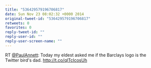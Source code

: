 ```yaml
---
title: "536429579196706817"
date: Sun Nov 23 08:02:32 +0000 2014
original-tweet-id: "536429579196706817"
retweets: 0
favorites: 0
reply-tweet-id: ""
reply-user-id: ""
reply-user-screen-name: ""
---
```

RT <a href="https://twitter.com/PaulAnnett">@PaulAnnett</a>: Today my eldest asked me if the Barclays logo is the Twitter bird's dad. http://t.co/qITcIcosUh
